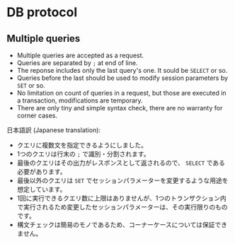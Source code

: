 # DB protocol

## Multiple queries

* Multiple queries are accepted as a request.
* Queries are separated by `;` at end of line.
* The reponse includes only the last query's one. It sould be `SELECT` or so.
* Queries before the last should be used to modify session parameters by `SET` or so.
* No limitation on count of queries in a request, but those are executed in a transaction, modifications are temporary.
* There are only tiny and simple syntax check, there are no warranty for corner cases.

日本語訳 (Japanese translation):

* クエリに複数文を指定できるようにしました。
* 1つのクエリは行末の `;` で識別・分割されます。
* 最後のクエリはその出力がレスポンスとして返されるので、 `SELECT` である必要があります。
* 最後以外のクエリは `SET` でセッションパラメーターを変更するような用途を想定しています。
* 1回に実行できるクエリ数に上限はありませんが、1つのトランザクション内で実行されるため変更したセッションパラメーターは、その実行限りのものです。
* 構文チェックは簡易のモノであるため、コーナーケースについては保証できません。
